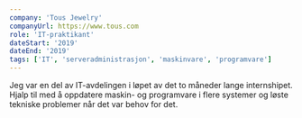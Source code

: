 ```yaml
---
company: 'Tous Jewelry'
companyUrl: https://www.tous.com
role: 'IT-praktikant'
dateStart: '2019'
dateEnd: '2019'
tags: ['IT', 'serveradministrasjon', 'maskinvare', 'programvare']
---
```


Jeg var en del av IT-avdelingen i løpet av det to måneder lange internshipet. Hjalp
til med å oppdatere maskin- og programvare i flere systemer og løste tekniske
problemer når det var behov for det.
